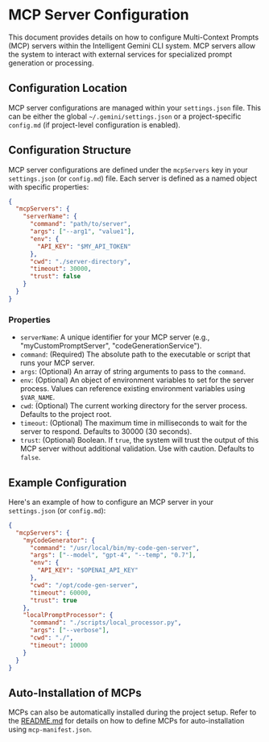 # MCP Server Configuration

This document provides details on how to configure Multi-Context Prompts (MCP) servers within the Intelligent Gemini CLI system. MCP servers allow the system to interact with external services for specialized prompt generation or processing.

## Configuration Location

MCP server configurations are managed within your `settings.json` file. This can be either the global `~/.gemini/settings.json` or a project-specific `config.md` (if project-level configuration is enabled).

## Configuration Structure

MCP server configurations are defined under the `mcpServers` key in your `settings.json` (or `config.md`) file. Each server is defined as a named object with specific properties:

```json
{
  "mcpServers": {
    "serverName": {
      "command": "path/to/server",
      "args": ["--arg1", "value1"],
      "env": {
        "API_KEY": "$MY_API_TOKEN"
      },
      "cwd": "./server-directory",
      "timeout": 30000,
      "trust": false
    }
  }
}
```

### Properties

*   `serverName`: A unique identifier for your MCP server (e.g., "myCustomPromptServer", "codeGenerationService").
*   `command`: (Required) The absolute path to the executable or script that runs your MCP server.
*   `args`: (Optional) An array of string arguments to pass to the `command`.
*   `env`: (Optional) An object of environment variables to set for the server process. Values can reference existing environment variables using `$VAR_NAME`.
*   `cwd`: (Optional) The current working directory for the server process. Defaults to the project root.
*   `timeout`: (Optional) The maximum time in milliseconds to wait for the server to respond. Defaults to 30000 (30 seconds).
*   `trust`: (Optional) Boolean. If `true`, the system will trust the output of this MCP server without additional validation. Use with caution. Defaults to `false`.

## Example Configuration

Here's an example of how to configure an MCP server in your `settings.json` (or `config.md`):

```json
{
  "mcpServers": {
    "myCodeGenerator": {
      "command": "/usr/local/bin/my-code-gen-server",
      "args": ["--model", "gpt-4", "--temp", "0.7"],
      "env": {
        "API_KEY": "$OPENAI_API_KEY"
      },
      "cwd": "/opt/code-gen-server",
      "timeout": 60000,
      "trust": true
    },
    "localPromptProcessor": {
      "command": "./scripts/local_processor.py",
      "args": ["--verbose"],
      "cwd": "./",
      "timeout": 10000
    }
  }
}
```

## Auto-Installation of MCPs

MCPs can also be automatically installed during the project setup. Refer to the [README.md](../README.md) for details on how to define MCPs for auto-installation using `mcp-manifest.json`.
